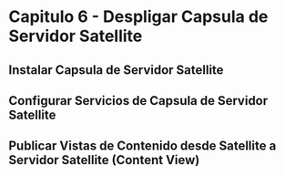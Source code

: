# Capitulo 6 - Despligar Capsula de Servidor Satellite

## Instalar Capsula de Servidor Satellite 

## Configurar Servicios de Capsula de Servidor Satellite

## Publicar Vistas de Contenido desde Satellite a Servidor Satellite (Content View)